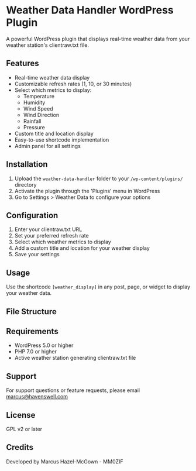 # Weather Data Handler WordPress Plugin

A powerful WordPress plugin that displays real-time weather data from your weather station's clientraw.txt file.

## Features

- Real-time weather data display
- Customizable refresh rates (1, 10, or 30 minutes)
- Select which metrics to display:
  - Temperature
  - Humidity
  - Wind Speed
  - Wind Direction
  - Rainfall
  - Pressure
- Custom title and location display
- Easy-to-use shortcode implementation
- Admin panel for all settings

## Installation

1. Upload the `weather-data-handler` folder to your `/wp-content/plugins/` directory
2. Activate the plugin through the 'Plugins' menu in WordPress
3. Go to Settings > Weather Data to configure your options

## Configuration

1. Enter your clientraw.txt URL
2. Set your preferred refresh rate
3. Select which weather metrics to display
4. Add a custom title and location for your weather display
5. Save your settings

## Usage

Use the shortcode `[weather_display]` in any post, page, or widget to display your weather data.

## File Structure


## Requirements

- WordPress 5.0 or higher
- PHP 7.0 or higher
- Active weather station generating clientraw.txt file

## Support

For support questions or feature requests, please email marcus@havenswell.com

## License

GPL v2 or later

## Credits

Developed by Marcus Hazel-McGown - MM0ZIF


